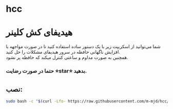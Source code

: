 # hcc 
# هیدیفای کش کلینر
شما می‌توانید از اسکریپت زیر با یک دستور ساده استفاده کنید تا در صورت مواجهه با افزایش ناگهانی حافظه در سرور هیدیفای مشکلات را حل کنید.<br>
همچنین به صورت مداوم و ساعتی کنترل میکند که حافظه پر نشود.<br>
### حتما در صورت رضایت ⭐star⭐ بدهید.
## نصب:

```bash
sudo bash -c "$(curl -Lfo- https://raw.githubusercontent.com/m-mjd/hcc/main/optimizer.sh)"
```
<br>
<br>
 
